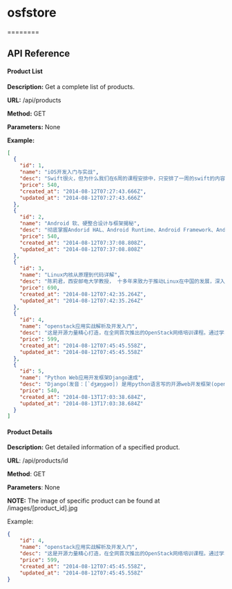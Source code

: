 # osfstore
========
## API Reference
#### Product List
**Description:** Get a complete list of products.

**URL:** /api/products

**Method:** GET

**Parameters:** None

**Example:**

```json
[
  {
    "id": 1,
    "name": "iOS开发入门与实战",
    "desc": "Swift很火，但为什么我们在6周的课程安排中，只安排了一周的swift的内容呢？一个现实问题就是：swift目前在市场上还没有工作机会，大家都还是处于研究和试探阶段，但不可否认，这个将是未来方向，对于初入门的IOS开发者来说，还是从object-C开始，打好基础，把Oject-C玩透了，同时涉猎Swift比较好。",
    "price": 540,
    "created_at": "2014-08-12T07:27:43.666Z",
    "updated_at": "2014-08-12T07:27:43.666Z"
  },
  {
    "id": 2,
    "name": "Android 软、硬整合设计与框架揭秘",
    "desc": "彻底掌握Andorid HAL、Android Runtime、Android Framework、Android Native Service、Android Binder、Android App、Android Testing、HTML5技术的源泉和精髓等核心技术，不仅仅是技术和代码本身，更重要的是背后的设计思想和商业哲学。",
    "price": 540,
    "created_at": "2014-08-12T07:37:08.808Z",
    "updated_at": "2014-08-12T07:37:08.808Z"
  },
  {
    "id": 3,
    "name": "Linux内核从原理到代码详解",
    "desc": "陈莉君，西安邮电大学教授， 十多年来致力于推动Linux在中国的发展，深入研究Linux内核相关理论以及技术，积极跟踪Liunx 内核发展动向，针对Linux内核版本的不断演化，连续编写和翻译了有关专著、译著及教材多部。",
    "price": 690,
    "created_at": "2014-08-12T07:42:35.264Z",
    "updated_at": "2014-08-12T07:42:35.264Z"
  },
  {
    "id": 4,
    "name": "openstack应用实战解析及开发入门",
    "desc": "这是开源力量精心打造，在全网首次推出的OpenStack网络培训课程。通过学习该课程，您将会使用OpenStack手工和自动化安装、配置和维护云计算环境，并能区分其差异，还能帮助您对openstack源码进行修改定制，更重要的是，您还能获得一线专家在每日管理上万个实例的大规模运维经验，这将使您的IT技术得到极大的提升。\n今天在所有有关云计算的开源项目中，OpenStack已经成为耀眼的明星，被众多厂商和技术人士所关注与推崇。但快速发展中的OpenStack, 也引来了一些问题与困惑？ OpenStack的可支持能力是否值得信赖？企业在部署OpenStack时硬件兼容性如何保证？所部署的OpenStack的生命周期是否要求对基础架构平台进行频繁的升级？openstack版本源码不断升级，如何平滑升级与定制......通过该课程，您可以看到一线企业如何使用OpenStack，他的经验和课程将解决你的所有疑难杂症。",
    "price": 599,
    "created_at": "2014-08-12T07:45:45.558Z",
    "updated_at": "2014-08-12T07:45:45.558Z"
  },
  {
    "id": 5,
    "name": "Python Web应用开发框架Django速成",
    "desc": "Django(发音：[`dʒæŋɡəʊ]) 是用python语言写的开源web开发框架(open source web framework)，它鼓励快速开发,并遵循MVC设计。Django遵守BSD版权，初次发布于2005年7月, 并于2008年9月发布了第一个正式版本1.0 。\r\nDjango 根据比利时的爵士音乐家Django Reinhardt命名，他是一个吉普赛人，主要以演奏吉它为主，还演奏过小提琴等。",
    "price": 540,
    "created_at": "2014-08-13T17:03:38.684Z",
    "updated_at": "2014-08-13T17:03:38.684Z"
  }
]
```

#### Product Details
**Description:** Get detailed information of a specified product.

**URL**: /api/products/id

**Method**: GET

**Parameters**: None

**NOTE:** The image of specific product can be found at /images/[product_id].jpg

Example:
```json
{
    "id": 4,
    "name": "openstack应用实战解析及开发入门",
    "desc": "这是开源力量精心打造，在全网首次推出的OpenStack网络培训课程。通过学习该课程，您将会使用OpenStack手工和自动化安装、配置和维护云计算环境，并能区分其差异，还能帮助您对openstack源码进行修改定制，更重要的是，您还能获得一线专家在每日管理上万个实例的大规模运维经验，这将使您的IT技术得到极大的提升。\n今天在所有有关云计算的开源项目中，OpenStack已经成为耀眼的明星，被众多厂商和技术人士所关注与推崇。但快速发展中的OpenStack, 也引来了一些问题与困惑？ OpenStack的可支持能力是否值得信赖？企业在部署OpenStack时硬件兼容性如何保证？所部署的OpenStack的生命周期是否要求对基础架构平台进行频繁的升级？openstack版本源码不断升级，如何平滑升级与定制......通过该课程，您可以看到一线企业如何使用OpenStack，他的经验和课程将解决你的所有疑难杂症。",
    "price": 599,
    "created_at": "2014-08-12T07:45:45.558Z",
    "updated_at": "2014-08-12T07:45:45.558Z"
}
```
